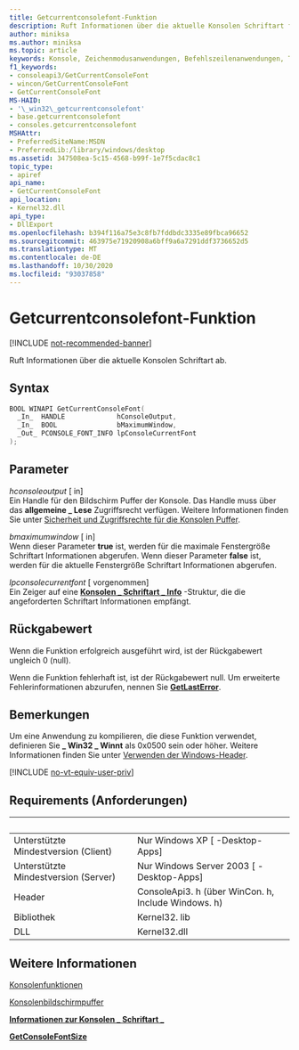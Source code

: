 ```yaml
---
title: Getcurrentconsolefont-Funktion
description: Ruft Informationen über die aktuelle Konsolen Schriftart für einen angegebenen Konsolenbildschirm Puffer ab.
author: miniksa
ms.author: miniksa
ms.topic: article
keywords: Konsole, Zeichenmodusanwendungen, Befehlszeilenanwendungen, Terminalanwendungen, Konsolen-API
f1_keywords:
- consoleapi3/GetCurrentConsoleFont
- wincon/GetCurrentConsoleFont
- GetCurrentConsoleFont
MS-HAID:
- '\_win32\_getcurrentconsolefont'
- base.getcurrentconsolefont
- consoles.getcurrentconsolefont
MSHAttr:
- PreferredSiteName:MSDN
- PreferredLib:/library/windows/desktop
ms.assetid: 347508ea-5c15-4568-b99f-1e7f5cdac8c1
topic_type:
- apiref
api_name:
- GetCurrentConsoleFont
api_location:
- Kernel32.dll
api_type:
- DllExport
ms.openlocfilehash: b394f116a75e3c8fb7fddbdc3335e89fbca96652
ms.sourcegitcommit: 463975e71920908a6bff9a6a7291ddf3736652d5
ms.translationtype: MT
ms.contentlocale: de-DE
ms.lasthandoff: 10/30/2020
ms.locfileid: "93037858"
---
```

# <a name="getcurrentconsolefont-function"></a>Getcurrentconsolefont-Funktion

[!INCLUDE [not-recommended-banner](./includes/not-recommended-banner.md)]

Ruft Informationen über die aktuelle Konsolen Schriftart ab.

## <a name="syntax"></a>Syntax

```C
BOOL WINAPI GetCurrentConsoleFont(
  _In_  HANDLE             hConsoleOutput,
  _In_  BOOL               bMaximumWindow,
  _Out_ PCONSOLE_FONT_INFO lpConsoleCurrentFont
);
```

## <a name="parameters"></a>Parameter

*hconsoleoutput* \[ in\]  
Ein Handle für den Bildschirm Puffer der Konsole. Das Handle muss über das **allgemeine \_ Lese** Zugriffsrecht verfügen. Weitere Informationen finden Sie unter [Sicherheit und Zugriffsrechte für die Konsolen Puffer](console-buffer-security-and-access-rights.md).

*bmaximumwindow* \[ in\]  
Wenn dieser Parameter **true** ist, werden für die maximale Fenstergröße Schriftart Informationen abgerufen. Wenn dieser Parameter **false** ist, werden für die aktuelle Fenstergröße Schriftart Informationen abgerufen.

*lpconsolecurrentfont* \[ vorgenommen\]  
Ein Zeiger auf eine [**Konsolen \_ Schriftart \_ Info**](console-font-info-str.md) -Struktur, die die angeforderten Schriftart Informationen empfängt.

## <a name="return-value"></a>Rückgabewert

Wenn die Funktion erfolgreich ausgeführt wird, ist der Rückgabewert ungleich 0 (null).

Wenn die Funktion fehlerhaft ist, ist der Rückgabewert null. Um erweiterte Fehlerinformationen abzurufen, nennen Sie [**GetLastError**](https://msdn.microsoft.com/library/windows/desktop/ms679360).

## <a name="remarks"></a>Bemerkungen

Um eine Anwendung zu kompilieren, die diese Funktion verwendet, definieren Sie **\_ Win32 \_ Winnt** als 0x0500 sein oder höher. Weitere Informationen finden Sie unter [Verwenden der Windows-Header](https://msdn.microsoft.com/library/windows/desktop/aa383745).

[!INCLUDE [no-vt-equiv-user-priv](./includes/no-vt-equiv-user-priv.md)]

## <a name="requirements"></a>Requirements (Anforderungen)

| &nbsp; | &nbsp; |
|-|-|
| Unterstützte Mindestversion (Client) | Nur Windows XP \[ -Desktop-Apps\] |
| Unterstützte Mindestversion (Server) | Nur Windows Server 2003 \[ -Desktop-Apps\] |
| Header | ConsoleApi3. h (über WinCon. h, Include Windows. h) |
| Bibliothek | Kernel32. lib |
| DLL | Kernel32.dll |

## <a name="see-also"></a>Weitere Informationen

[Konsolenfunktionen](console-functions.md)

[Konsolenbildschirmpuffer](console-screen-buffers.md)

[**Informationen zur Konsolen \_ Schriftart \_**](console-font-info-str.md)

[**GetConsoleFontSize**](getconsolefontsize.md)
